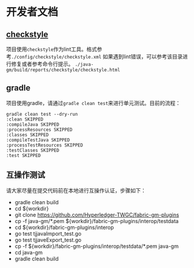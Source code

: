 # 开发者文档

## [checkstyle](https://checkstyle.sourceforge.io/)
项目使用`checkstyle`作为lint工具。格式参考`./config/checkstyle/checkstyle.xml`
如果遇到lint错误，可以参考该目录进行修复或者参考命令行提示。
`./java-gm/build/reports/checkstyle/checkstyle.html`

## gradle
项目使用gradle，请通过`gradle clean test`来进行单元测试。目前的流程：
```shell script
gradle clean test --dry-run
:clean SKIPPED
:compileJava SKIPPED
:processResources SKIPPED
:classes SKIPPED
:compileTestJava SKIPPED
:processTestResources SKIPPED
:testClasses SKIPPED
:test SKIPPED
```

## 互操作测试
请大家尽量在提交代码前在本地进行互操作认证，步骤如下：

- gradle clean build 
- cd ${workdir}
- git clone https://github.com/Hyperledger-TWGC/fabric-gm-plugins
- cp -f java-gm/*.pem ${workdir}/fabric-gm-plugins/interop/testdata 
- cd ${workdir}/fabric-gm-plugins/interop
- go test tjjavaImport_test.go
- go test tjjaveExport_test.go
- cp -f ${workdir}/fabric-gm-plugins/interop/testdata/*.pem java-gm
- cd java-gm
- gradle clean build
